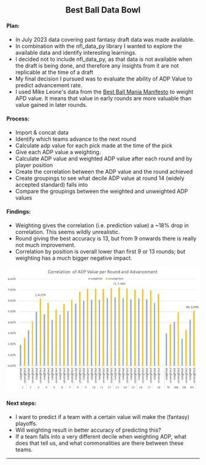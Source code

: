 <h2 style="text-align: center; " href="https://github.com/julia-schmidt-lademann/julia-schmidt-lademann.github.io/blob/main/_includes/best_ball.py">Best Ball Data Bowl</h2>

#### Plan:
- In July 2023 data covering past fantasy draft data was made available.
- In combination with the nfl_data_py library I wanted to explore the available data and identify interesting learnings. 
- I decided not to include nfl_data_py, as that data is not available when the draft is being done, and therefore any insights from it are not replicable at the time of a draft
- My final decision I pursued was to evaluate the ability of ADP Value to predict advancement rate.
- I used Mike Leone's data from the [Best Ball Mania Manifesto](https://establishtherun.com/best-ball-mania-manifesto-a-guide-to-winning-big-on-underdog-fantasy/) to weight APD value. It means that value in early rounds are more valuable than value gained in later rounds.

#### Process:
- Import & concat data
- Identify which teams advance to the next round
- Calculate adp value for each pick made at the time of the pick
- Give each ADP value a weighting. 
- Calculate ADP value and weighted ADP value after each round and by player position
- Create the correlation between the ADP value and the round achieved
- Create groupings to see what decile ADP value at round 14 (widely accepted standard) falls into
- Compare the groupings between the weighted and unweighted ADP values

#### Findings:
- Weighting gives the correlation (i.e. prediction value) a ~18% drop in correlation. This seems wildly unrealistic. 
- Round giving the best accuracy is 13, but from 9 onwards there is really not much improvement. 
- Correlation by position is overall lower than first 9 or 13 rounds; but weighting has a much bigger negative impact. 

![Correlation](https://github.com/julia-schmidt-lademann/julia-schmidt-lademann.github.io/blob/main/_includes/BBDB.JPG?raw=true)

#### Next steps:
- I want to predict if a team with a certain value will make the (fantasy) playoffs. 
- Will weighting result in better accuracy of predicting this?
- If a team falls into a very different decile when weighting ADP, what does that tell us, and what commonalities are there between these teams.

----------------------------------------------------------------------------------------------------

